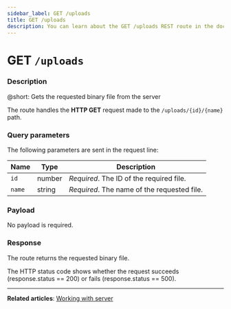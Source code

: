 ```yaml
---
sidebar_label: GET /uploads
title: GET /uploads
description: You can learn about the GET /uploads REST route in the documentation of the DHTMLX JavaScript Kanban library. Browse developer guides and API reference, try out code examples and live demos, and download a free 30-day evaluation version of DHTMLX Kanban.
---
```


# GET `/uploads`

### Description

@short: Gets the requested binary file from the server

The route handles the **HTTP GET** request made to the `/uploads/{id}/{name}` path.

### Query parameters

The following parameters are sent in the request line:

| Name       | Type        | Description |
| ---------- | ----------- | ----------- |
| `id`       |  number     | *Required*. The ID of the required file.|
| `name`     |  string     | *Required*. The name of the requested file.|

### Payload

No payload is required.

### Response

The route returns the requested binary file.

The HTTP status code shows whether the request succeeds (response.status == 200) or fails (response.status == 500).

---

**Related articles**: [Working with server](guides/working_with_server.md)
